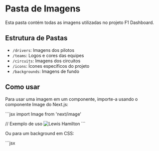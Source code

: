 # Pasta de Imagens

Esta pasta contém todas as imagens utilizadas no projeto F1 Dashboard.

## Estrutura de Pastas

- `/drivers`: Imagens dos pilotos
- `/teams`: Logos e cores das equipes
- `/circuits`: Imagens dos circuitos
- `/icons`: Ícones específicos do projeto
- `/backgrounds`: Imagens de fundo

## Como usar

Para usar uma imagem em um componente, importe-a usando o componente Image do Next.js:

\`\`\`jsx
import Image from 'next/image'

// Exemplo de uso
<Image 
  src="/images/drivers/hamilton.jpg" 
  alt="Lewis Hamilton" 
  width={200} 
  height={200} 
/>
\`\`\`

Ou para um background em CSS:

\`\`\`jsx
<div 
  className="..." 
  style={{ backgroundImage: "url('/images/backgrounds/circuit-bg.jpg')" }}
>

